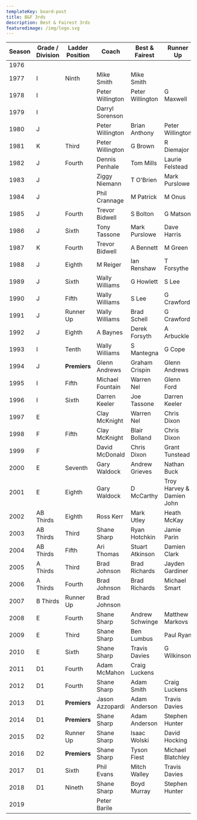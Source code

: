 ```yaml
---
templateKey: board-post
title: B&F 3rds
description: Best & Fairest 3rds
featuredimage: /img/logo.svg
---
```

| **Season** | **Grade / Division** | **Ladder Position** | **Coach**        | **Best & Fairest** | **Runner Up**                 |
| ---------- | -------------------- | ------------------- | ---------------- | ------------------ | ----------------------------- |
| 1976       |                      |                     |                  |                    |                               |
| 1977       | I                    | Ninth               | Mike Smith       | Mike Smith         |                               |
| 1978       | I                    |                     | Peter Willington | Peter Willington   | G Maxwell                     |
| 1979       | I                    |                     | Darryl Sorenson  |                    |                               |
| 1980       | J                    |                     | Peter Willington | Brian Anthony      | Peter Willington              |
| 1981       | K                    | Third               | Peter Willington | G Brown            | R Diemajor                    |
| 1982       | J                    | Fourth              | Dennis Penhale   | Tom Mills          | Laurie Felstead               |
| 1983       | J                    |                     | Ziggy Niemann    | T O&#39;Brien      | Mark Purslowe                 |
| 1984       | J                    |                     | Phil Crannage    | M Patrick          | M Onus                        |
| 1985       | J                    | Fourth              | Trevor Bidwell   | S Bolton           | G Matson                      |
| 1986       | J                    | Sixth               | Tony Tassone     | Mark Purslowe      | Dave Harris                   |
| 1987       | K                    | Fourth              | Trevor Bidwell   | A Bennett          | M Green                       |
| 1988       | J                    | Eighth              | M Reiger         | Ian Renshaw        | T Forsythe                    |
| 1989       | J                    | Sixth               | Wally Williams   | G Howlett          | S Lee                         |
| 1990       | J                    | Fifth               | Wally Williams   | S Lee              | G Crawford                    |
| 1991       | J                    | Runner Up           | Wally Williams   | Brad Schell        | G Crawford                    |
| 1992       | J                    | Eighth              | A Baynes         | Derek Forsyth      | A Arbuckle                    |
| 1993       | I                    | Tenth               | Wally Williams   | S Mantegna         | G Cope                        |
| 1994       | J                    | **Premiers**        | Glenn Andrews    | Graham Crispin     | Glenn Andrews                 |
| 1995       | I                    | Fifth               | Michael Fountain | Warren Nel         | Glenn Ford                    |
| 1996       | I                    | Sixth               | Darren Keeler    | Joe Tassone        | Darren Keeler                 |
| 1997       | E                    |                     | Clay McKnight    | Warren Nel         | Chris Dixon                   |
| 1998       | F                    | Fifth               | Clay McKnight    | Blair Bolland      | Chris Dixon                   |
| 1999       | F                    |                     | David McDonald   | Chris Dixon        | Grant Tunstead                |
| 2000       | E                    | Seventh             | Gary Waldock     | Andrew Grieves     | Nathan Buck                   |
| 2001       | E                    | Eighth              | Gary Waldock     | D McCarthy         | Troy Harvey &amp; Damien John |
| 2002       | AB Thirds            | Eighth              | Ross Kerr        | Mark Utley         | Heath McKay                   |
| 2003       | AB Thirds            | Third               | Shane Sharp      | Ryan Hotchkin      | Jamie Parin                   |
| 2004       | AB Thirds            | Fifth               | Ari Thomas       | Stuart Atkinson    | Damien Clark                  |
| 2005       | A Thirds             | Third               | Brad Johnson     | Brad Richards      | Jayden Gardiner               |
| 2006       | A Thirds             | Fourth              | Brad Johnson     | Brad Richards      | Michael Smart                 |
| 2007       | B Thirds             | Runner Up           | Brad Johnson     |                    |                               |
| 2008       | E                    | Fourth              | Shane Sharp      | Andrew Schwinge    | Matthew Markovs               |
| 2009       | E                    | Third               | Shane Sharp      | Ben Lumbus         | Paul Ryan                     |
| 2010       | E                    | Sixth               | Shane Sharp      | Travis Davies      | G Wilkinson                   |
| 2011       | D1                   | Fourth              | Adam McMahon     | Craig Luckens      |                               |
| 2012       | D1                   | Fourth              | Shane Sharp      | Adam Smith         | Craig Luckens                 |
| 2013       | D1                   | **Premiers**        | Jason Azzopardi  | Adam Anderson      | Travis Davies                 |
| 2014       | D1                   | **Premiers**        | Shane Sharp      | Adam Anderson      | Stephen Hunter                |
| 2015       | D2                   | Runner Up           | Shane Sharp      | Isaac Wolski       | David Hocking                 |
| 2016       | D2                   | **Premiers**        | Shane Sharp      | Tyson Fiest        | Michael Blatchley             |
| 2017       | D1                   | Sixth               | Phil Evans       | Mitch Walley       | Travis Davies                 |
| 2018       | D1                   | Nineth              | Shane Sharp      | Boyd Murray        | Stephen Hunter                |
| 2019       |                      |                     | Peter Barile     |                    |                               |
